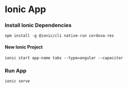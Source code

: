 # Ionic App

### Install Ionic Dependencies

```
npm install -g @ionic/cli native-run cordova-res
```

#### New Ionic Project

```
ionic start app-name tabs --type=angular --capacitor
```

### Run App

```
ionic serve
```
